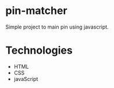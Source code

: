 # pin-matcher
Simple project to main pin using javascript. 
# Technologies
* HTML
* CSS
* javaScript

